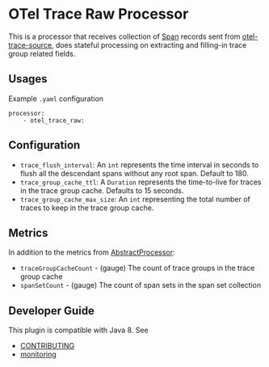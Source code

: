 # OTel Trace Raw Processor

This is a processor that receives collection of [Span](../../data-prepper-api/src/main/java/com/amazon/dataprepper/model/trace/Span.java) records sent from [otel-trace-source](../dataPrepper-plugins/otel-trace-source), does stateful processing on extracting and filling-in trace group related fields.

## Usages
Example `.yaml` configuration
```
processor:
    - otel_trace_raw:
```

## Configuration

* `trace_flush_interval`: An `int` represents the time interval in seconds to flush all the descendant spans without any root span. Default to 180.
* `trace_group_cache_ttl`: A `Duration` represents the time-to-live for traces in the trace group cache. Defaults to 15 seconds.
* `trace_group_cache_max_size`: An `int` representing the total number of traces to keep in the trace group cache.

## Metrics
In addition to the metrics from [AbstractProcessor](https://github.com/opensearch-project/data-prepper/blob/main/data-prepper-api/src/main/java/com/amazon/dataprepper/model/processor/AbstractProcessor.java):

* `traceGroupCacheCount` - (gauge) The count of trace groups in the trace group cache
* `spanSetCount` - (gauge) The count of span sets in the span set collection

## Developer Guide
This plugin is compatible with Java 8. See 
- [CONTRIBUTING](https://github.com/opensearch-project/data-prepper/blob/main/CONTRIBUTING.md) 
- [monitoring](https://github.com/opensearch-project/data-prepper/blob/main/docs/monitoring.md)
